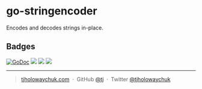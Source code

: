
# go-stringencoder

Encodes and decodes strings in-place.

## Badges

[![GoDoc](https://godoc.org/github.com/tj/go-stringencoder?status.svg)](https://godoc.org/github.com/tj/go-stringencoder)
![](https://img.shields.io/badge/license-MIT-blue.svg)
![](https://img.shields.io/badge/status-stable-green.svg)
[![](http://apex.sh/images/badge.svg)](https://apex.sh/ping/)

---

> [tjholowaychuk.com](http://tjholowaychuk.com) &nbsp;&middot;&nbsp;
> GitHub [@tj](https://github.com/tj) &nbsp;&middot;&nbsp;
> Twitter [@tjholowaychuk](https://twitter.com/tjholowaychuk)
